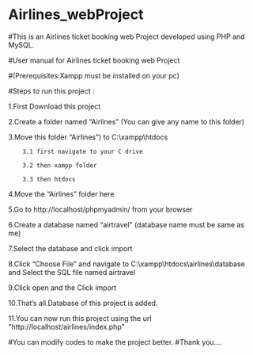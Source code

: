 # Airlines_webProject
#This is an Airlines ticket booking web Project developed using PHP and MySQL. 

#User manual for Airlines ticket booking web Project 

#(Prerequisites:Xampp must be installed on your pc)

#Steps to run this project :

1.First Download this project

2.Create a folder named “Airlines” (You can give any name to this folder)

3.Move this folder “Airlines”) to C:\xampp\htdocs 

        3.1 first navigate to your C drive

        3.2 then xampp folder

        3.3 then htdocs
  
4.Move the “Airlines” folder here 

5.Go to http://localhost/phpmyadmin/ from your browser

6.Create a database named “airtravel” (database name must be same as me)

7.Select the database and click import 

8.Click “Choose File” and navigate to C:\xampp\htdocs\airlines\database and Select the SQL file named airtravel

9.Click open and the Click import


10.That’s all.Database of this project is added.

11.You can now run this project  using the url "http://localhost/airlines/index.php"

#You can modify codes to make the project better.
#Thank you….
